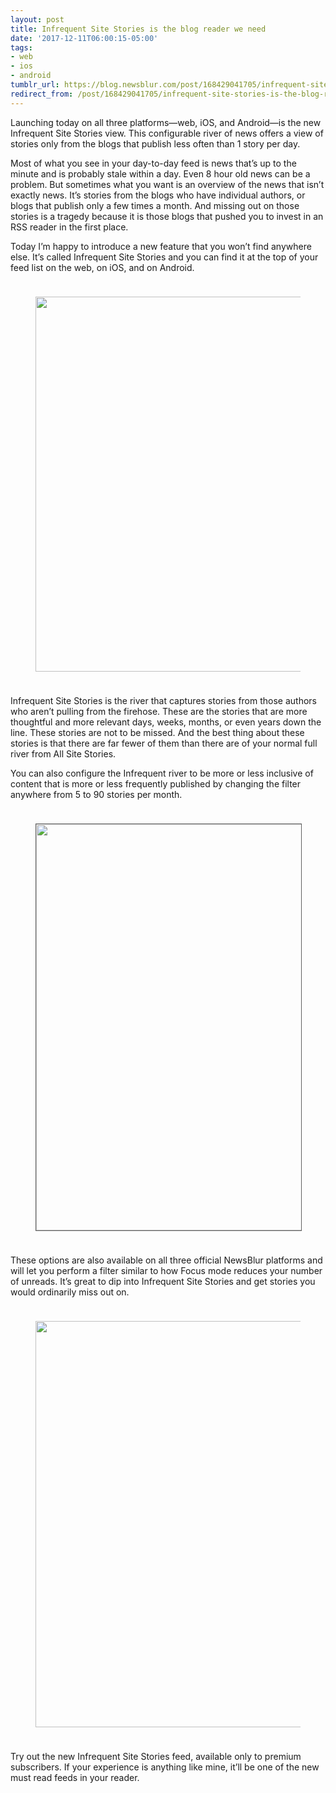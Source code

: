 ```yaml
---
layout: post
title: Infrequent Site Stories is the blog reader we need
date: '2017-12-11T06:00:15-05:00'
tags:
- web
- ios
- android
tumblr_url: https://blog.newsblur.com/post/168429041705/infrequent-site-stories-is-the-blog-reader-we-need
redirect_from: /post/168429041705/infrequent-site-stories-is-the-blog-reader-we-need
---
```

Launching today on all three platforms—web, iOS, and Android—is the new Infrequent Site Stories view. This configurable river of news offers a view of stories only from the blogs that publish less often than 1 story per day.

Most of what you see in your day-to-day feed is news that’s up to the minute and is probably stale within a day. Even 8 hour old news can be a problem. But sometimes what you want is an overview of the news that isn’t exactly news. It’s stories from the blogs who have individual authors, or blogs that publish only a few times a month. And missing out on those stories is a tragedy because it is those blogs that pushed you to invest in an RSS reader in the first place.

Today I’m happy to introduce a new feature that you won’t find anywhere else. It’s called Infrequent Site Stories and you can find it at the top of your feed list on the web, on iOS, and on Android.

<figure class="tmblr-full" data-orig-height="1131" data-orig-width="1200" data-orig-src="https://s3.amazonaws.com/static.newsblur.com/blog/infrequent-ios-android.png"><img src="https://64.media.tumblr.com/9eab7a1691581e54b03817c96da2d569/tumblr_inline_pa8u8d69er1qg4k90_540.png" width="600" style="margin: 24px auto;" data-orig-height="1131" data-orig-width="1200" data-orig-src="https://s3.amazonaws.com/static.newsblur.com/blog/infrequent-ios-android.png"></figure>

Infrequent Site Stories is the river that captures stories from those authors who aren’t pulling from the firehose. These are the stories that are more thoughtful and more relevant days, weeks, months, or even years down the line. These stories are not to be missed. And the best thing about these stories is that there are far fewer of them than there are of your normal full river from All Site Stories.

You can also configure the Infrequent river to be more or less inclusive of content that is more or less frequently published by changing the filter anywhere from 5 to 90 stories per month.

<figure class="tmblr-full" data-orig-height="570" data-orig-width="1100" data-orig-src="https://s3.amazonaws.com/static.newsblur.com/blog/infrequent-options.png"><img src="https://64.media.tumblr.com/f926493e0a676be01d48ec77be34e9fa/tumblr_inline_pa8u8dXnkT1qg4k90_540.png" width="650" style="margin: 24px auto; border: 1px solid #606060;" data-orig-height="570" data-orig-width="1100" data-orig-src="https://s3.amazonaws.com/static.newsblur.com/blog/infrequent-options.png"></figure>

These options are also available on all three official NewsBlur platforms and will let you perform a filter similar to how Focus mode reduces your number of unreads. It’s great to dip into Infrequent Site Stories and get stories you would ordinarily miss out on.

<figure class="tmblr-full" data-orig-height="866" data-orig-width="1400" data-orig-src="https://s3.amazonaws.com/static.newsblur.com/blog/infrequent-web.png"><img src="https://64.media.tumblr.com/da3a0175015bcbf36d72206ee8dd2d57/tumblr_inline_pa8u8e1Pwf1qg4k90_540.png" width="650" style="margin: 24px auto;" data-orig-height="866" data-orig-width="1400" data-orig-src="https://s3.amazonaws.com/static.newsblur.com/blog/infrequent-web.png"></figure>

Try out the new Infrequent Site Stories feed, available only to premium subscribers. If your experience is anything like mine, it’ll be one of the new must read feeds in your reader.

